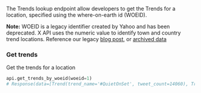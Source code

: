 The Trends lookup endpoint allow developers to get the Trends for a location, specified using the where-on-earth id (WOEID).

**Note:** WOEID is a legacy identifier created by Yahoo and has been deprecated. X API uses the numeric value to identify town and country trend locations. 
Reference our legacy [blog post](https://blog.twitter.com/engineering/en_us/a/2010/woeids-in-twitters-trends.html), or [archived data](https://archive.org/details/geoplanet_data_7.10.0.zip0.)

### Get trends

Get the trends for a location

```python
api.get_trends_by_woeid(woeid=1)
# Response(data=[Trend(trend_name='#QuietOnSet', tweet_count=14060), Trend(trend_name='King Charles', tweet_count=42315), Trend(trend_name='Drake Bell', tweet_count=1234)])
```
